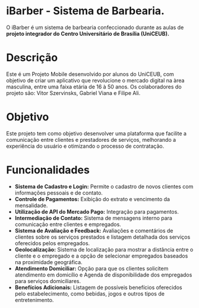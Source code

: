 # iBarber - Sistema de Barbearia.

O iBarber é um sistema de barbearia confeccionado durante as aulas de **projeto integrador do Centro Universitário de Brasília (UniCEUB).**

# Descrição
Este é um Projeto Mobile desenvolvido por alunos do UniCEUB, com objetivo de criar um aplicativo que revolucione o mercado digital na àrea masculina, entre uma faixa etária de 16 à 50 anos. Os colaboradores do projeto são: Vitor Szervinsks, Gabriel Viana e Filipe Ali.
# Objetivo
Este projeto tem como objetivo desenvolver uma plataforma que facilite a comunicação entre clientes e prestadores de serviços, melhorando a experiência do usuário e otimizando o processo de contratação.
# Funcionalidades 
- **Sistema de Cadastro e Login:** Permite o cadastro de novos clientes com informações pessoais e de contato.
- **Controle de Pagamentos:** Exibição do extrato e vencimento da mensalidade.
- **Utilização de API do Mercado Pago:** Integração para pagamentos.
- **Intermediação de Contato:** Sistema de mensagens interno para comunicação entre clientes e empregados.
- **Sistema de Avaliação e Feedback:** Avaliações e comentários de clientes sobre os serviços prestados e listagem detalhada dos serviços oferecidos pelos empregados.
- **Geolocalização:** Sistema de localização para mostrar a distância entre o cliente e o empregado e a opção de selecionar empregados baseados na proximidade geográfica.
- **Atendimento Domiciliar:** Opção para que os clientes solicitem atendimento em domicílio e Agenda de disponibilidade dos empregados para serviços domiciliares. 
- **Benefícios Adicionais:** Listagem de possíveis benefícios oferecidos pelo estabelecimento, como bebidas, jogos e outros tipos de entretenimento. 
